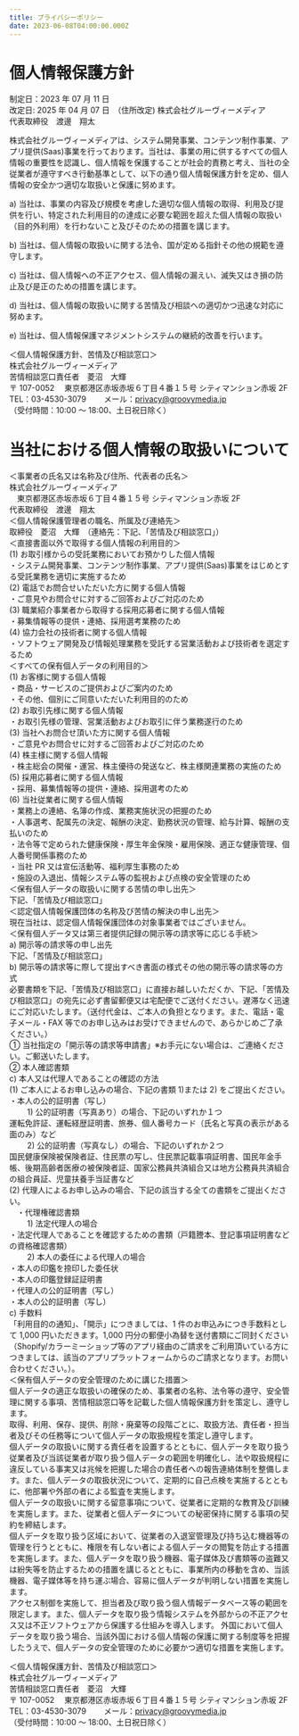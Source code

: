 ```yaml
---
title: プライバシーポリシー
date: 2023-06-08T04:00:00.000Z
---
```


# 個人情報保護方針

制定日：2023 年 07 月 11 日  
改定日: 2025 年 04 月 07 日　（住所改定)
株式会社グルーヴィーメディア  
代表取締役　渡邊　翔太

株式会社グルーヴィーメディアは、システム開発事業、コンテンツ制作事業、アプリ提供(Saas)事業を行っております。当社は、事業の用に供するすべての個人情報の重要性を認識し、個人情報を保護することが社会的責務と考え、当社の全従業者が遵守すべき行動基準として、以下の通り個人情報保護方針を定め、個人情報の安全かつ適切な取扱いと保護に努めます。

a) 当社は、事業の内容及び規模を考慮した適切な個人情報の取得、利用及び提供を行い、特定された利用目的の達成に必要な範囲を超えた個人情報の取扱い（目的外利用）を行わないこと及びそのための措置を講じます。

b) 当社は、個人情報の取扱いに関する法令、国が定める指針その他の規範を遵守します。

c) 当社は、個人情報への不正アクセス、個人情報の漏えい、滅失又はき損の防止及び是正のための措置を講じます。

d) 当社は、個人情報の取扱いに関する苦情及び相談への適切かつ迅速な対応に努めます。

e) 当社は、個人情報保護マネジメントシステムの継続的改善を行います。

＜個人情報保護方針、苦情及び相談窓口＞  
株式会社グルーヴィーメディア  
苦情相談窓口責任者　菱沼　大輝  
〒 107-0052 　東京都港区赤坂赤坂６丁目４番１５号 シティマンション赤坂 2F  
TEL：03-4530-3079 　　メール：privacy@groovymedia.jp  
（受付時間：10:00 ～ 18:00、土日祝日除く）

# 当社における個人情報の取扱いについて

＜事業者の氏名又は名称及び住所、代表者の氏名＞  
株式会社グルーヴィーメディア  
　東京都港区赤坂赤坂６丁目４番１５号 シティマンション赤坂 2F  
代表取締役　渡邊　翔太  
＜個人情報保護管理者の職名、所属及び連絡先＞  
取締役　菱沼　大輝　（連絡先：下記、「苦情及び相談窓口」）  
＜直接書面以外で取得する個人情報の利用目的＞  
(1) お取引様からの受託業務においてお預かりした個人情報  
・システム開発事業、コンテンツ制作事業、アプリ提供(Saas)事業をはじめとする受託業務を適切に実施するため  
(2) 電話でお問合せいただいた方に関する個人情報  
・ご意見やお問合せに対するご回答およびご対応のため  
(3) 職業紹介事業者から取得する採用応募者に関する個人情報  
・募集情報等の提供・連絡、採用選考業務のため  
(4) 協力会社の技術者に関する個人情報  
・ソフトウェア開発及び情報処理業務を受託する営業活動および技術者を選定するため  
＜すべての保有個人データの利用目的＞  
(1) お客様に関する個人情報  
・商品・サービスのご提供およびご案内のため  
・その他、個別にご同意いただいた利用目的のため  
(2) お取引先様に関する個人情報  
・お取引先様の管理、営業活動およびお取引に伴う業務遂行のため  
(3) 当社へお問合せ頂いた方に関する個人情報  
・ご意見やお問合せに対するご回答およびご対応のため  
(4) 株主様に関する個人情報  
・株主総会の開催・運営、株主優待の発送など、株主様関連業務の実施のため  
(5) 採用応募者に関する個人情報  
・採用、募集情報等の提供・連絡、採用選考のため  
(6) 当社従業者に関する個人情報  
・業務上の連絡、名簿の作成、業務実施状況の把握のため  
・人事選考、配属先の決定、報酬の決定、勤務状況の管理、給与計算、報酬の支払いのため  
・法令等で定められた健康保険・厚生年金保険・雇用保険、適正な健康管理、個人番号関係事務のため  
・当社 PR 又は宣伝活動等、福利厚生事務のため  
・施設の入退出、情報システム等の監視および点検の安全管理のため  
＜保有個人データの取扱いに関する苦情の申し出先＞  
下記、「苦情及び相談窓口」  
＜認定個人情報保護団体の名称及び苦情の解決の申し出先＞  
現在当社は、認定個人情報保護団体の対象事業者ではございません。  
＜保有個人データ又は第三者提供記録の開示等の請求等に応じる手続＞  
a) 開示等の請求等の申し出先  
下記、「苦情及び相談窓口」  
b) 開示等の請求等に際して提出すべき書面の様式その他の開示等の請求等の方式  
必要書類を下記、「苦情及び相談窓口」に直接お越しいただくか、下記、「苦情及び相談窓口」の宛先に必ず書留郵便又は宅配便でご送付ください。遅滞なく迅速にご対応いたします。（送付代金は、ご本人の負担となります。また、電話・電子メール・FAX 等でのお申し込みはお受けできませんので、あらかじめご了承ください。）  
① 当社指定の「開示等の請求等申請書」※お手元にない場合は、ご連絡ください。ご郵送いたします。  
② 本人確認書類  
c) 本人又は代理人であることの確認の方法  
(1) ご本人によるお申し込みの場合、下記の書類 1)または 2) をご提出ください。  
・本人の公的証明書（写し）  
　　 1) 公的証明書（写真あり）の場合、下記のいずれか１つ  
運転免許証、運転経歴証明書、旅券、個人番号カード（氏名と写真の表示がある面のみ）など  
　　 2) 公的証明書（写真なし）の場合、下記のいずれか２つ  
国民健康保険被保険者証、住民票の写し、住民票記載事項証明書、国民年金手帳、後期高齢者医療の被保険者証、国家公務員共済組合又は地方公務員共済組合の組合員証、児童扶養手当証書など  
(2) 代理人によるお申し込みの場合、下記の該当する全ての書類をご提出ください。  
　・代理権確認書類  
　　 1) 法定代理人の場合  
・法定代理人であることを確認するための書類（戸籍謄本、登記事項証明書などの資格確認書類）  
　　 2) 本人の委任による代理人の場合  
・本人の印鑑を捺印した委任状  
・本人の印鑑登録証証明書  
・代理人の公的証明書（写し）  
・本人の公的証明書（写し）  
c) 手数料  
「利用目的の通知」、「開示」につきましては、1 件のお申込みにつき手数料として 1,000 円いただきます。1,000 円分の郵便小為替を送付書類にご同封ください（Shopify/カラーミーショップ等のアプリ経由のご請求をご利用頂いている方につきましては、該当のアプリプラットフォームからのご請求となります。お問い合わせください。）。  
＜保有個人データの安全管理のために講じた措置＞  
個人データの適正な取扱いの確保のため、事業者の名称、法令等の遵守、安全管理に関する事項、苦情相談窓口等を記載した個人情報保護方針を策定し、遵守します。  
取得、利用、保存、提供、削除・廃棄等の段階ごとに、取扱方法、責任者・担当者及びその任務等について個人データの取扱規程を策定し遵守します。  
個人データの取扱いに関する責任者を設置するとともに、個人データを取り扱う従業者及び当該従業者が取り扱う個人データの範囲を明確化し、法や取扱規程に違反している事実又は兆候を把握した場合の責任者への報告連絡体制を整備します。また、個人データの取扱状況について、定期的に自己点検を実施するとともに、他部署や外部の者による監査を実施します。  
個人データの取扱いに関する留意事項について、従業者に定期的な教育及び訓練を実施します。また、従業者と個人データについての秘密保持に関する事項の契約を締結します。  
個人データを取り扱う区域において、従業者の入退室管理及び持ち込む機器等の管理を行うとともに、権限を有しない者による個人データの閲覧を防止する措置を実施します。また、個人データを取り扱う機器、電子媒体及び書類等の盗難又は紛失等を防止するための措置を講じるとともに、事業所内の移動を含め、当該機器、電子媒体等を持ち運ぶ場合、容易に個人データが判明しない措置を実施します。  
アクセス制御を実施して、担当者及び取り扱う個人情報データベース等の範囲を限定します。また、個人データを取り扱う情報システムを外部からの不正アクセス又は不正ソフトウェアから保護する仕組みを導入します。
外国において個人データを取り扱う場合、当該外国における個人情報の保護に関する制度等を把握したうえで、個人データの安全管理のために必要かつ適切な措置を実施します。

＜個人情報保護方針、苦情及び相談窓口＞  
株式会社グルーヴィーメディア  
苦情相談窓口責任者　菱沼　大輝  
〒 107-0052 　東京都港区赤坂赤坂６丁目４番１５号 シティマンション赤坂 2F  
TEL：03-4530-3079 　　メール：privacy@groovymedia.jp  
（受付時間：10:00 ～ 18:00、土日祝日除く）
